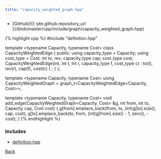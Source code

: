 ```yaml
---
title: "capacity_weighted_graph.hpp"
---
```


- [GitHub]({{ site.github.repository_url }}/blob/master/cpp/include/graph/capacity_weighted_graph.hpp)

{% highlight cpp %}
#include "definition.hpp"

template <typename Capacity, typename Cost> class CapacityWeightedEdge {
public:
  using capacity_type = Capacity;
  using cost_type = Cost;
  int to, rev;
  capacity_type cap;
  cost_type cost;
  CapacityWeightedEdge(int, int t, int r, capacity_type f, cost_type c) :
    to(t), rev(r), cap(f), cost(c) {
    ;
  }
};

template <typename Capacity, typename Cost>
using CapacityWeightedGraph = graph_t<CapacityWeightedEdge<Capacity, Cost>>;

template <typename Capacity, typename Cost>
void add_edge(CapacityWeightedGraph<Capacity, Cost> &g, int from, int to,
              Capacity cap, Cost cost) {
  g[from].emplace_back(from, to, (int)g[to].size(), cap, cost);
  g[to].emplace_back(to, from, (int)g[from].size() - 1, zero<Capacity>(),
                     -cost);
}
{% endhighlight %}

### Includes

- [definition.hpp](definition)

[Back](../..)
